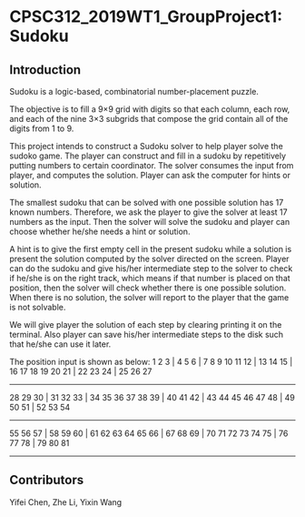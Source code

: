 # CPSC312_2019WT1_GroupProject1: Sudoku #

## Introduction

Sudoku is a logic-based, combinatorial number-placement puzzle.

The objective is to fill a 9×9 grid with digits so that each column, each row, and each of the nine 3×3 subgrids that compose the grid contain all of the digits from 1 to 9.

This project intends to construct a Sudoku solver to help player solve the sudoko game. The player can construct and fill in a sudoku by repetitively putting numbers to certain coordinator. The solver consumes the input from player, and computes the solution. Player can ask the computer for hints or solution.

The smallest sudoku that can be solved with one possible solution has 17 known numbers. Therefore, we ask the player to give the solver at least 17 numbers as the input. Then the solver will solve the sudoku and player can choose whether he/she needs a hint or solution.

A hint is to give the first empty cell in the present sudoku while a solution is present the solution computed by the solver directed on the screen. Player can do the sudoku and give his/her intermediate step to the solver to check if he/she is on the right track, which means if that number is placed on that position, then the solver will check whether there is one possible solution. When there is no solution, the solver will report to the player that the game is not solvable.

We will give player the solution of each step by clearing printing it on the terminal. Also player can save his/her intermediate steps to the disk such that he/she can use it later.

The position input is shown as below:
1   2  3 |  4  5  6 |  7  8  9
10 11 12 | 13 14 15 | 16 17 18
19 20 21 | 22 23 24 | 25 26 27
*******************************
28 29 30 | 31 32 33 | 34 35 36
37 38 39 | 40 41 42 | 43 44 45
46 47 48 | 49 50 51 | 52 53 54
*******************************
55 56 57 | 58 59 60 | 61 62 63
64 65 66 | 67 68 69 | 70 71 72
73 74 75 | 76 77 78 | 79 80 81

-------------------------------------------------

## Contributors

Yifei Chen, Zhe Li, Yixin Wang
